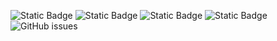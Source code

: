 ![Static Badge](https://img.shields.io/badge/blacklists-60-000000) ![Static Badge](https://img.shields.io/badge/blacklisted-2818503-cc0000) ![Static Badge](https://img.shields.io/badge/whitelisted-2249-00CC00) ![Static Badge](https://img.shields.io/badge/streaming_blacklist-28107-000000) ![GitHub issues](https://img.shields.io/github/issues/fabriziosalmi/blacklists)
